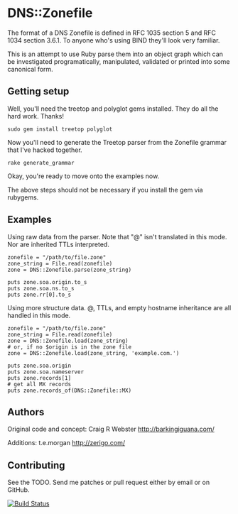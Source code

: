 # DNS::Zonefile

The format of a DNS Zonefile is defined in RFC 1035 section 5 and RFC
1034 section 3.6.1. To anyone who's using BIND they'll look very
familiar.

This is an attempt to use Ruby parse them into an object graph which can
be investigated programatically, manipulated, validated or printed into
some canonical form.


## Getting setup

Well, you'll need the treetop and polyglot gems installed. They do all
the hard work. Thanks!

    sudo gem install treetop polyglot

Now you'll need to generate the Treetop parser from the Zonefile grammar
that I've hacked together.

    rake generate_grammar

Okay, you're ready to move onto the examples now.

The above steps should not be necessary if you install the gem via rubygems.


## Examples

Using raw data from the parser. Note that "@" isn't translated in this mode.
Nor are inherited TTLs interpreted.

    zonefile = "/path/to/file.zone"
    zone_string = File.read(zonefile)
    zone = DNS::Zonefile.parse(zone_string)

    puts zone.soa.origin.to_s
    puts zone.soa.ns.to_s
    puts zone.rr[0].to_s

Using more structure data. @, TTLs, and empty hostname inheritance are all
handled in this mode.

    zonefile = "/path/to/file.zone"
    zone_string = File.read(zonefile)
    zone = DNS::Zonefile.load(zone_string)
    # or, if no $origin is in the zone file
    zone = DNS::Zonefile.load(zone_string, 'example.com.')

    puts zone.soa.origin
    puts zone.soa.nameserver
    puts zone.records[1]
    # get all MX records
    puts zone.records_of(DNS::Zonefile::MX)


## Authors

Original code and concept:
Craig R Webster <http://barkingiguana.com/>

Additions:
t.e.morgan <http://zerigo.com/>


## Contributing

See the TODO. Send me patches or pull request either by email or on
GitHub.

[![Build Status](https://secure.travis-ci.org/craigw/dns-zonefile.png)](http://travis-ci.org/craigw/dns-zonefile)
